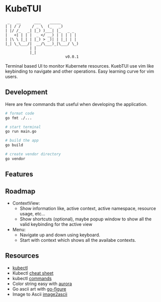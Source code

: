 # KubeTUI

```t
 _   __      ___    _____        
| | / /     / _ \  (_   _)       
| |/ /_   _| |_) )___| |_   _ _  
|   <| | | |  _ </ __) | | | | | 
| |\ \ |_| | |_) > _)| | |_| | | 
|_| \_\___/|  __/\___)_|\___/ \_)
           | |                   
           |_|                   
                           v0.0.1
```

Terminal based UI to monitor Kubernete resources. KuebTUI use vim like keybinding to navigate and other operations. Easy learning curve for vim users.

## Development

Here are few commands that useful when developing the application.

```sh
# format code
go fmt ./...

# start terminal
go run main.go

# build the app
go build

# create vendor directory
go vendor
```

## Features



## Roadmap

- ContextView:
  - Show information like, active context, active namespace, resource usage, etc...
  - Show shortcuts (optional), maybe popup window to show all the valid keybinding for the active view
- Menu:
  - Navigate up and down using keyboard.
  - Start with context which shows all the availabe contexts.

## Resources

- [kubectl](https://kubernetes.io/docs/reference/kubectl/overview/)
- Kubectl [cheat sheet](https://kubernetes.io/docs/reference/kubectl/cheatsheet/)
- kubectl [commands](https://github.com/dennyzhang/cheatsheet-kubernetes-A4)
- Color string easy with [aurora](https://github.com/logrusorgru/aurora)
- Go ascii art with [go-figure](https://github.com/common-nighthawk/go-figure)
- Image to Ascii [image2ascii](https://github.com/qeesung/image2ascii)
